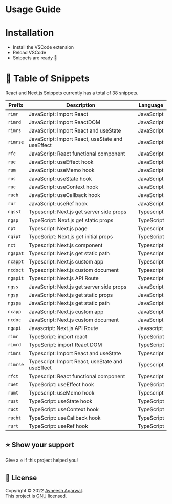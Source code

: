 # Usage Guide

# Installation

- Install the VSCode extension
- Reload VSCode
- Snippets are ready 🎉

# 🌈 Table of Snippets

React and Next.js Snippets currently has a total of 38 snippets.

| Prefix   | Description                                      | Language   |
| -------- | ------------------------------------------------ | ---------- |
| `rimr`   | JavaScript: Import React                         | JavaScript |
| `rimrd`  | JavaScript: Import ReactDOM                      | JavaScript |
| `rimrs`  | JavaScript: Import React and useState            | JavaScript |
| `rimrse` | JavaScript: Import React, useState and useEffect | JavaScript |
| `rfc`    | JavaScript: React functional component           | JavaScript |
| `rue`    | JavaScript: useEffect hook                       | JavaScript |
| `rum`    | JavaScript: useMemo hook                         | JavaScript |
| `rus`    | JavaScript: useState hook                        | JavaScript |
| `ruc`    | JavaScript: useContext hook                      | JavaScript |
| `rucb`   | JavaScript: useCallback hook                     | JavaScript |
| `rur`    | JavaScript: useRef hook                          | JavaScript |
| `ngsst`  | Typescript: Next.js get server side props        | Typescript |
| `ngsp`   | TypeScript: Next.js get static props             | TypeScript |
| `npt`    | Typescript: Next.js page                         | Typescript |
| `ngipt`  | TypeScript: Next.js get initial props            | TypeScript |
| `nct`    | Typescript: Next.js component                    | Typescript |
| `ngspat` | Typescript: Next.js get static path              | Typescript |
| `ncappt` | Typescript: Next.js custom app                   | Typescript |
| `ncdoct` | Typescript: Next.js custom document              | Typescript |
| `ngapit` | Typescript: Next.js API Route                    | Typescript |
| `ngss`   | JavaScript: Next.js get server side props        | JavaScript |
| `ngsp`   | JavaScript: Next.js get static props             | JavaScript |
| `ngspa`  | JavaScript: Next.js get static path              | JavaScript |
| `ncapp`  | JavaScript: Next.js custom app                   | JavaScript |
| `ncdoc`  | JavaScript: Next.js custom document              | JavaScript |
| `ngapi`  | Javascript: Next.js API Route                    | Javascript |
| `rimr`   | TypeScript: import react                         | TypeScript |
| `rimrd`  | TypeScript: import React DOM                     | TypeScript |
| `rimrs`  | Typescript: Import React and useState            | Typescript |
| `rimrse` | Typescript: Import React, useState and useEffect | Typescript |
| `rfct`   | Typescript: React functional component           | Typescript |
| `ruet`   | TypeScript: useEffect hook                       | TypeScript |
| `rumt`   | Typescript: useMemo hook                         | Typescript |
| `rust`   | TypeScript: useState hook                        | TypeScript |
| `ruct`   | TypeScript: useContext hook                      | TypeScript |
| `rucbt`  | TypeScript: useCallback hook                     | TypeScript |
| `rurt`   | TypeScript: useRef hook                          | TypeScript |

## ⭐ Show your support

Give a ⭐️ if this project helped you!

## 📝 License

Copyright © 2022 [Avneesh Agarwal](https://github.com/avneesh0612).<br />
This project is [GNU](https://github.com/buidler-hub/react-nextjs-snippets/blob/main/LICENSE) licensed.
